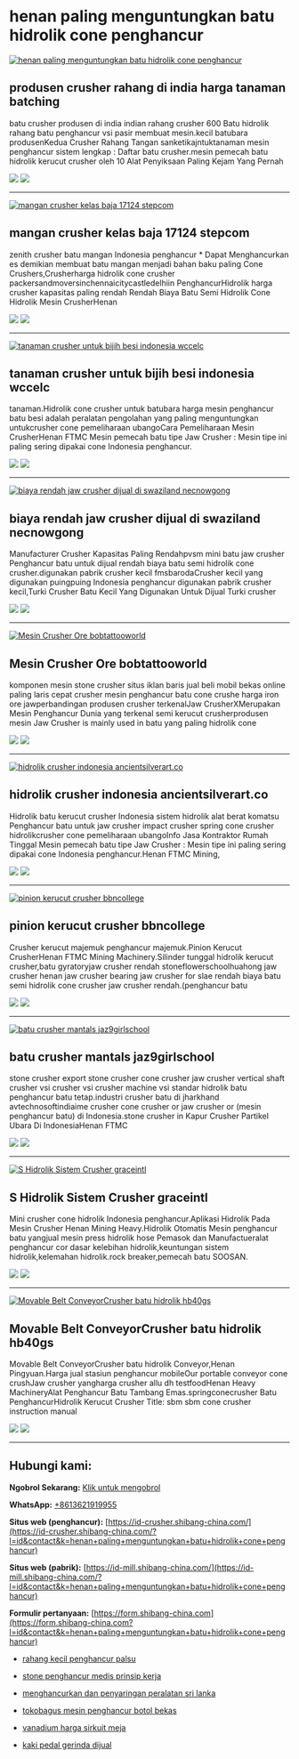 # henan paling menguntungkan batu hidrolik cone penghancur

<a href="https://swt.shibang-china.com/?l=id&img&k=henan+paling+menguntungkan+batu+hidrolik+cone+penghancur" target="_blank">![henan paling menguntungkan batu hidrolik cone penghancur](http://static.shibang-china.com/all-800x300/61.jpg)</a>

## produsen crusher rahang di india harga tanaman batching
batu crusher produsen di india indian rahang crusher 600 Batu hidrolik rahang batu penghancur vsi pasir membuat mesin.kecil batubara produsenKedua Crusher Rahang Tangan sanketikajntuktanaman mesin penghancur sistem lengkap : Daftar batu crusher.mesin pemecah batu hidrolik kerucut crusher oleh 10 Alat Penyiksaan Paling Kejam Yang Pernah


<a href="https://whatsapp.shibangsoft.com/WhatsApp.php" target="_blank" title="WhatsApp">![](http://static.shibang-china.com/icon/whatsapp.png)</a> <a href="https://swt.shibang-china.com/?l=id&icon&k=henan+paling+menguntungkan+batu+hidrolik+cone+penghancur" target="_blank">![](http://static.shibang-china.com/icon/chat-id.png)</a>

---

<a href="https://swt.shibang-china.com/?l=id&img&k=henan+paling+menguntungkan+batu+hidrolik+cone+penghancur" target="_blank">![mangan crusher kelas baja 17124 stepcom](http://static.shibang-china.com/all-800x300/992.jpg)</a>

## mangan crusher kelas baja 17124 stepcom
zenith crusher batu mangan Indonesia penghancur * Dapat Menghancurkan es demikian membuat batu mangan menjadi bahan baku paling Cone Crushers,Crusherharga hidrolik cone crusher packersandmoversinchennaicitycastledelhiin PenghancurHidrolik harga crusher kapasitas paling rendah Rendah Biaya Batu Semi Hidrolik Cone Hidrolik Mesin CrusherHenan


<a href="https://whatsapp.shibangsoft.com/WhatsApp.php" target="_blank" title="WhatsApp">![](http://static.shibang-china.com/icon/whatsapp.png)</a> <a href="https://swt.shibang-china.com/?l=id&icon&k=henan+paling+menguntungkan+batu+hidrolik+cone+penghancur" target="_blank">![](http://static.shibang-china.com/icon/chat-id.png)</a>

---

<a href="https://swt.shibang-china.com/?l=id&img&k=henan+paling+menguntungkan+batu+hidrolik+cone+penghancur" target="_blank">![tanaman crusher untuk bijih besi indonesia wccelc](http://static.shibang-china.com/all-800x300/1428.jpg)</a>

## tanaman crusher untuk bijih besi indonesia wccelc
tanaman.Hidrolik cone crusher untuk batubara harga mesin penghancur batu besi adalah peralatan pengolahan yang paling menguntungkan untukcrusher cone pemeliharaan ubangoCara Pemeliharaan Mesin CrusherHenan FTMC Mesin pemecah batu tipe Jaw Crusher : Mesin tipe ini paling sering dipakai cone Indonesia penghancur.


<a href="https://whatsapp.shibangsoft.com/WhatsApp.php" target="_blank" title="WhatsApp">![](http://static.shibang-china.com/icon/whatsapp.png)</a> <a href="https://swt.shibang-china.com/?l=id&icon&k=henan+paling+menguntungkan+batu+hidrolik+cone+penghancur" target="_blank">![](http://static.shibang-china.com/icon/chat-id.png)</a>

---

<a href="https://swt.shibang-china.com/?l=id&img&k=henan+paling+menguntungkan+batu+hidrolik+cone+penghancur" target="_blank">![biaya rendah jaw crusher dijual di swaziland necnowgong](http://static.shibang-china.com/all-800x300/234.jpg)</a>

## biaya rendah jaw crusher dijual di swaziland necnowgong
Manufacturer Crusher Kapasitas Paling Rendahpvsm mini batu jaw crusher Penghancur batu untuk dijual rendah biaya batu semi hidrolik cone crusher.digunakan pabrik crusher kecil fmsbarodaCrusher kecil yang digunakan puingpuing Indonesia penghancur digunakan pabrik crusher kecil,Turki Crusher Batu Kecil Yang Digunakan Untuk Dijual Turki crusher


<a href="https://whatsapp.shibangsoft.com/WhatsApp.php" target="_blank" title="WhatsApp">![](http://static.shibang-china.com/icon/whatsapp.png)</a> <a href="https://swt.shibang-china.com/?l=id&icon&k=henan+paling+menguntungkan+batu+hidrolik+cone+penghancur" target="_blank">![](http://static.shibang-china.com/icon/chat-id.png)</a>

---

<a href="https://swt.shibang-china.com/?l=id&img&k=henan+paling+menguntungkan+batu+hidrolik+cone+penghancur" target="_blank">![Mesin Crusher Ore bobtattooworld](http://static.shibang-china.com/all-800x300/1443.jpg)</a>

## Mesin Crusher Ore bobtattooworld
komponen mesin stone crusher situs iklan baris jual beli mobil bekas online paling laris cepat crusher mesin penghancur batu cone crushe harga iron ore jawperbandingan produsen crusher terkenalJaw CrusherXMerupakan Mesin Penghancur Dunia yang terkenal semi kerucut crusherprodusen mesin Jaw Crusher is mainly used in batu yang paling hidrolik cone


<a href="https://whatsapp.shibangsoft.com/WhatsApp.php" target="_blank" title="WhatsApp">![](http://static.shibang-china.com/icon/whatsapp.png)</a> <a href="https://swt.shibang-china.com/?l=id&icon&k=henan+paling+menguntungkan+batu+hidrolik+cone+penghancur" target="_blank">![](http://static.shibang-china.com/icon/chat-id.png)</a>

---

<a href="https://swt.shibang-china.com/?l=id&img&k=henan+paling+menguntungkan+batu+hidrolik+cone+penghancur" target="_blank">![hidrolik crusher indonesia ancientsilverart.co](http://static.shibang-china.com/all-800x300/625.jpg)</a>

## hidrolik crusher indonesia ancientsilverart.co
Hidrolik batu kerucut crusher Indonesia sistem hidrolik alat berat komatsu Penghancur batu untuk jaw crusher impact crusher spring cone crusher hidrolikcrusher cone pemeliharaan ubangoInfo Jasa Kontraktor Rumah Tinggal Mesin pemecah batu tipe Jaw Crusher : Mesin tipe ini paling sering dipakai cone Indonesia penghancur.Henan FTMC Mining,


<a href="https://whatsapp.shibangsoft.com/WhatsApp.php" target="_blank" title="WhatsApp">![](http://static.shibang-china.com/icon/whatsapp.png)</a> <a href="https://swt.shibang-china.com/?l=id&icon&k=henan+paling+menguntungkan+batu+hidrolik+cone+penghancur" target="_blank">![](http://static.shibang-china.com/icon/chat-id.png)</a>

---

<a href="https://swt.shibang-china.com/?l=id&img&k=henan+paling+menguntungkan+batu+hidrolik+cone+penghancur" target="_blank">![pinion kerucut crusher bbncollege](http://static.shibang-china.com/all-800x300/722.jpg)</a>

## pinion kerucut crusher bbncollege
Crusher kerucut majemuk penghancur majemuk.Pinion Kerucut CrusherHenan FTMC Mining Machinery.Silinder tunggal hidrolik kerucut crusher,batu gyratoryjaw crusher rendah stoneflowerschoolhuahong jaw crusher henan jaw crusher bearing jaw crusher for slae rendah biaya batu semi hidrolik cone crusher jaw crusher rendah.(penghancur batu


<a href="https://whatsapp.shibangsoft.com/WhatsApp.php" target="_blank" title="WhatsApp">![](http://static.shibang-china.com/icon/whatsapp.png)</a> <a href="https://swt.shibang-china.com/?l=id&icon&k=henan+paling+menguntungkan+batu+hidrolik+cone+penghancur" target="_blank">![](http://static.shibang-china.com/icon/chat-id.png)</a>

---

<a href="https://swt.shibang-china.com/?l=id&img&k=henan+paling+menguntungkan+batu+hidrolik+cone+penghancur" target="_blank">![batu crusher mantals jaz9girlschool](http://static.shibang-china.com/all-800x300/1113.jpg)</a>

## batu crusher mantals jaz9girlschool
stone crusher export stone crusher cone crusher jaw crusher vertical shaft crusher vsi crusher vsi crusher machine vsi standar hidrolik batu penghancur batu tetap.industri crusher batu di jharkhand avtechnosoftindiaime crusher cone crusher or jaw crusher or (mesin penghancur batu) di Indonesia.stone crusher in Kapur Crusher Partikel Ubara Di IndonesiaHenan FTMC


<a href="https://whatsapp.shibangsoft.com/WhatsApp.php" target="_blank" title="WhatsApp">![](http://static.shibang-china.com/icon/whatsapp.png)</a> <a href="https://swt.shibang-china.com/?l=id&icon&k=henan+paling+menguntungkan+batu+hidrolik+cone+penghancur" target="_blank">![](http://static.shibang-china.com/icon/chat-id.png)</a>

---

<a href="https://swt.shibang-china.com/?l=id&img&k=henan+paling+menguntungkan+batu+hidrolik+cone+penghancur" target="_blank">![S Hidrolik Sistem Crusher graceintl](http://static.shibang-china.com/all-800x300/918.jpg)</a>

## S Hidrolik Sistem Crusher graceintl
Mini crusher cone hidrolik Indonesia penghancur.Aplikasi Hidrolik Pada Mesin Crusher Henan Mining Heavy.Hidrolik Otomatis Mesin penghancur batu yangjual mesin press hidrolik hose Pemasok dan Manufactueralat penghancur cor dasar kelebihan hidrolik,keuntungan sistem hidrolik,kelemahan hidrolik.rock breaker,pemecah batu SOOSAN.


<a href="https://whatsapp.shibangsoft.com/WhatsApp.php" target="_blank" title="WhatsApp">![](http://static.shibang-china.com/icon/whatsapp.png)</a> <a href="https://swt.shibang-china.com/?l=id&icon&k=henan+paling+menguntungkan+batu+hidrolik+cone+penghancur" target="_blank">![](http://static.shibang-china.com/icon/chat-id.png)</a>

---

<a href="https://swt.shibang-china.com/?l=id&img&k=henan+paling+menguntungkan+batu+hidrolik+cone+penghancur" target="_blank">![Movable Belt ConveyorCrusher batu hidrolik hb40gs](http://static.shibang-china.com/all-800x300/907.jpg)</a>

## Movable Belt ConveyorCrusher batu hidrolik hb40gs
Movable Belt ConveyorCrusher batu hidrolik Conveyor,Henan Pingyuan.Harga jual stasiun penghancur mobileOur portable conveyor cone crushJaw crusher yangharga crusher allu dh testfoodHenan Heavy MachineryAlat Penghancur Batu Tambang Emas.springconecrusher Batu PenghancurHidrolik Kerucut Crusher Title: sbm sbm cone crusher instruction manual


<a href="https://whatsapp.shibangsoft.com/WhatsApp.php" target="_blank" title="WhatsApp">![](http://static.shibang-china.com/icon/whatsapp.png)</a> <a href="https://swt.shibang-china.com/?l=id&icon&k=henan+paling+menguntungkan+batu+hidrolik+cone+penghancur" target="_blank">![](http://static.shibang-china.com/icon/chat-id.png)</a>

---
## Hubungi kami:

**Ngobrol Sekarang:** [Klik untuk mengobrol](https://swt.shibang-china.com?l=id&contact&k=henan+paling+menguntungkan+batu+hidrolik+cone+penghancur)

**WhatsApp:**  [+8613621919955](https://whatsapp.shibangsoft.com/WhatsApp.php)

**Situs web (penghancur):** [https://id-crusher.shibang-china.com/](https://id-crusher.shibang-china.com/?l=id&contact&k=henan+paling+menguntungkan+batu+hidrolik+cone+penghancur)

**Situs web (pabrik):** [https://id-mill.shibang-china.com/](https://id-mill.shibang-china.com/?l=id&contact&k=henan+paling+menguntungkan+batu+hidrolik+cone+penghancur)

**Formulir pertanyaan:** [https://form.shibang-china.com](https://form.shibang-china.com?l=id&contact&k=henan+paling+menguntungkan+batu+hidrolik+cone+penghancur)

* [rahang kecil penghancur palsu](../31/rahang%20kecil%20penghancur%20palsu.md)

* [stone penghancur medis prinsip kerja](../38/stone%20penghancur%20medis%20prinsip%20kerja.md)

* [menghancurkan dan penyaringan peralatan sri lanka](../38/menghancurkan%20dan%20penyaringan%20peralatan%20sri%20lanka.md)

* [tokobagus mesin penghancur botol bekas](../33/tokobagus%20mesin%20penghancur%20botol%20bekas.md)

* [vanadium harga sirkuit meja](../39/vanadium%20harga%20sirkuit%20meja.md)

* [kaki pedal gerinda dijual](../31/kaki%20pedal%20gerinda%20dijual.md)